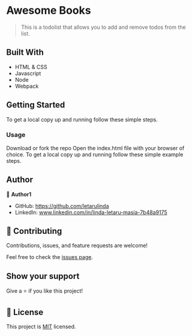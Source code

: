 # Awesome Books

> This is a todolist that allows you to add and remove todos from the list.


## Built With

- HTML & CSS
- Javascript
- Node
- Webpack

## Getting Started

To get a local copy up and running follow these simple steps.

### Usage
Download or fork the repo 
Open the index.html file with your browser of choice.
To get a local copy up and running follow these simple example steps.

## Author

👤 **Author1**

 - GitHub: https://github.com/letarulinda
 - LinkedIn: www.linkedin.com/in/linda-letaru-masia-7b48a9175

## 🤝 Contributing

Contributions, issues, and feature requests are welcome!

Feel free to check the [issues page](../../issues/).

## Show your support

Give a ⭐️ if you like this project!

## 📝 License

This project is [MIT](./LICENSE) licensed.
